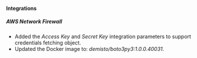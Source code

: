 
#### Integrations
##### AWS Network Firewall
- Added the *Access Key* and *Secret Key* integration parameters to support credentials fetching object.
- Updated the Docker image to: *demisto/boto3py3:1.0.0.40031*.

